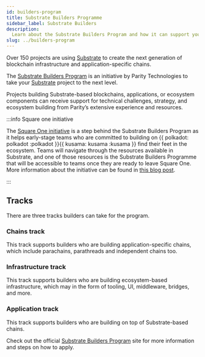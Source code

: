 ```yaml
---
id: builders-program
title: Substrate Builders Programme
sidebar_label: Substrate Builders
description:
  Learn about the Substrate Builders Program and how it can support your Substrate development.
slug: ../builders-program
---
```


Over 150 projects are using [Substrate](https://substrate.io) to create the next generation of
blockchain infrastructure and application-specific chains.

The [Substrate Builders Program](https://substrate.io/ecosystem/substrate-builders-program/) is an
initiative by Parity Technologies to take your [Substrate](https://substrate.io) project to the next
level.

Projects building Substrate-based blockchains, applications, or ecosystem components can receive
support for technical challenges, strategy, and ecosystem building from Parity’s extensive
experience and resources.

:::info Square one initiative

The [Square One initiative](https://substrate.io/ecosystem/square-one/) is a step behind the
Substrate Builders Program as it helps early-stage teams who are committed to building on
{{ polkadot: polkadot :polkadot }}{{ kusama: kusama :kusama }} find their feet in the ecosystem.
Teams will navigate through the resources available in Substrate, and one of those resources is the
Substrate Builders Programme that will be accessible to teams once they are ready to leave Square
One. More information about the initiative can be found in
[this blog post](https://www.parity.io/blog/introducing-square-one).

:::

## Tracks

There are three tracks builders can take for the program.

### Chains track

This track supports builders who are building application-specific chains, which include parachains,
parathreads and independent chains too.

### Infrastructure track

This track supports builders who are building ecosystem-based infrastructure, which may in the form
of tooling, UI, middleware, bridges, and more.

### Application track

This track supports builders who are building on top of Substrate-based chains.

Check out the official
[Substrate Builders Program](https://substrate.io/ecosystem/substrate-builders-program/) site for
more information and steps on how to apply.
